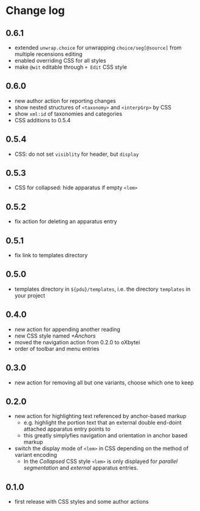 # Change log #

## 0.6.1 ##

- extended `unwrap.choice` for unwrapping `choice/seg[@source]` from
  multiple recensions editing
- enabled overriding CSS for all styles
- make `@wit` editable through `+ Edit` CSS style

## 0.6.0 ##

- new author action for reporting changes
- show nested structures of `<taxonomy>` and `<interpGrp>` by CSS
- show `xml:id` of taxonomies and categories
- CSS additions to 0.5.4

## 0.5.4 ##

- CSS: do not set `visiblity` for header, but `display`

## 0.5.3 ##

- CSS for collapsed: hide apparatus if empty `<lem>`

## 0.5.2 ##

- fix action for deleting an apparatus entry

## 0.5.1 ##

- fix link to templates directory

## 0.5.0 ##

- templates directory in `${pdu}/templates`, i.e. the directory
  `templates` in your project

## 0.4.0 ##

- new action for appending another reading
- new CSS style named *+Anchors*
- moved the navigation action from 0.2.0 to oXbytei
- order of toolbar and menu entries

## 0.3.0 ##

- new action for removing all but one variants, choose which one to keep

## 0.2.0 ##

- new action for highlighting text referenced by anchor-based markup
  - e.g. highlight the portion text that an external double end-doint
    attached apparatus entry points to
  - this greatly simplyfies navigation and orientation in anchor based markup
- switch the display mode of `<lem>` in CSS depending on the method
  of variant encoding
  - In the *Collapsed* CSS style `<lem>` is only displayed for
    *parallel segmentation* and *external* apparatus entries.

## 0.1.0 ##

- first release with CSS styles and some author actions
